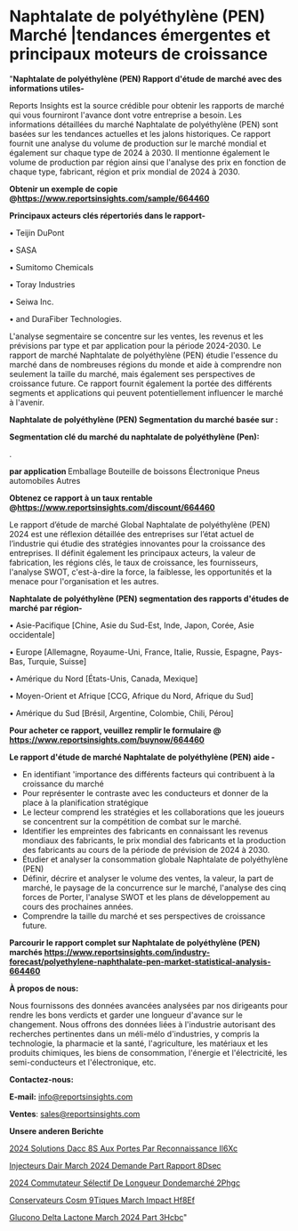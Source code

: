 # Naphtalate de polyéthylène (PEN) Marché |tendances émergentes et principaux moteurs de croissance

"<strong>Naphtalate de polyéthylène (PEN) Rapport d'étude de marché avec des informations utiles-</strong>

Reports Insights est la source crédible pour obtenir les rapports de marché qui vous fourniront l'avance dont votre entreprise a besoin. Les informations détaillées du marché Naphtalate de polyéthylène (PEN) sont basées sur les tendances actuelles et les jalons historiques. Ce rapport fournit une analyse du volume de production sur le marché mondial et également sur chaque type de 2024 à 2030. Il mentionne également le volume de production par région ainsi que l'analyse des prix en fonction de chaque type, fabricant, région et prix mondial de 2024 à 2030.

<strong><b>Obtenir un exemple de copie @</b></strong><a href=https://www.reportsinsights.com/sample/664460><strong><b>https://www.reportsinsights.com/sample/664460</b></strong></a>

<b>Principaux acteurs clés répertoriés dans le rapport-</b>

<b> </b>• Teijin DuPont

• SASA

• Sumitomo Chemicals

• Toray Industries

• Seiwa Inc.

• and DuraFiber Technologies.

L'analyse segmentaire se concentre sur les ventes, les revenus et les prévisions par type et par application pour la période 2024-2030. Le rapport de marché Naphtalate de polyéthylène (PEN) étudie l'essence du marché dans de nombreuses régions du monde et aide à comprendre non seulement la taille du marché, mais également ses perspectives de croissance future. Ce rapport fournit également la portée des différents segments et applications qui peuvent potentiellement influencer le marché à l'avenir.

<strong>Naphtalate de polyéthylène (PEN) Segmentation du marché basée sur :</strong>

<strong> Segmentation clé du marché du naphtalate de polyéthylène (Pen): </strong>

.

<strong> par application </strong>
Emballage
Bouteille de boissons
Électronique
Pneus automobiles
Autres

<strong><b>Obtenez ce rapport à un taux rentable @</b></strong><a href=https://www.reportsinsights.com/discount/664460><strong><b>https://www.reportsinsights.com/discount/664460</b></strong></a>

Le rapport d’étude de marché Global Naphtalate de polyéthylène (PEN) 2024 est une réflexion détaillée des entreprises sur l’état actuel de l’industrie qui étudie des stratégies innovantes pour la croissance des entreprises. Il définit également les principaux acteurs, la valeur de fabrication, les régions clés, le taux de croissance, les fournisseurs, l'analyse SWOT, c'est-à-dire la force, la faiblesse, les opportunités et la menace pour l'organisation et les autres.

<strong>Naphtalate de polyéthylène (PEN) segmentation des rapports d'études de marché par région-</strong>

• Asie-Pacifique [Chine, Asie du Sud-Est, Inde, Japon, Corée, Asie occidentale]

• Europe [Allemagne, Royaume-Uni, France, Italie, Russie, Espagne, Pays-Bas, Turquie, Suisse]

• Amérique du Nord [États-Unis, Canada, Mexique]

• Moyen-Orient et Afrique [CCG, Afrique du Nord, Afrique du Sud]

• Amérique du Sud [Brésil, Argentine, Colombie, Chili, Pérou]

<strong>Pour acheter ce rapport, veuillez remplir le formulaire @   <a href=https://www.reportsinsights.com/buynow/664460>https://www.reportsinsights.com/buynow/664460</a></strong>

<strong>Le rapport d'étude de marché Naphtalate de polyéthylène (PEN) aide -</strong>
<ul>
  <li>En identifiant 'importance des différents facteurs qui contribuent à la croissance du marché</li>
  <li>Pour représenter le contraste avec les conducteurs et donner de la place à la planification stratégique</li>
  <li>Le lecteur comprend les stratégies et les collaborations que les joueurs se concentrent sur la compétition de combat sur le marché.</li>
  <li>Identifier les empreintes des fabricants en connaissant les revenus mondiaux des fabricants, le prix mondial des fabricants et la production des fabricants au cours de la période de prévision de 2024 à 2030.</li>
  <li>Étudier et analyser la consommation globale Naphtalate de polyéthylène (PEN)</li>
  <li>Définir, décrire et analyser le volume des ventes, la valeur, la part de marché, le paysage de la concurrence sur le marché, l'analyse des cinq forces de Porter, l'analyse SWOT et les plans de développement au cours des prochaines années.</li>
  <li>Comprendre la taille du marché et ses perspectives de croissance future.</li>
</ul>

<strong>Parcourir le rapport complet sur Naphtalate de polyéthylène (PEN) marchés <a href=https://www.reportsinsights.com/industry-forecast/polyethylene-naphthalate-pen-market-statistical-analysis-664460>https://www.reportsinsights.com/industry-forecast/polyethylene-naphthalate-pen-market-statistical-analysis-664460</a></strong>

<strong>À propos de nous:</strong>

Nous fournissons des données avancées analysées par nos dirigeants pour rendre les bons verdicts et garder une longueur d'avance sur le changement. Nous offrons des données liées à l'industrie autorisant des recherches pertinentes dans un méli-mélo d'industries, y compris la technologie, la pharmacie et la santé, l'agriculture, les matériaux et les produits chimiques, les biens de consommation, l'énergie et l'électricité, les semi-conducteurs et l'électronique, etc.

<strong>Contactez-nous:</strong>

<strong>E-mail:</strong> <a href=mailto:info@reportsinsights.com>info@reportsinsights.com</a>

<strong>Ventes</strong>: <a href=mailto:sales@reportsinsights.com>sales@reportsinsights.com</a>

<strong>Unsere anderen Berichte</strong>

<a href=https://www.linkedin.com/pulse/2024-solutions-dacc%C3%A8s-aux-portes-par-reconnaissance-il6xc/>2024 Solutions Dacc 8S Aux Portes Par Reconnaissance Il6Xc</a>

<a href=https://www.linkedin.com/pulse/injecteurs-dair-march%C3%A9-2024-demande-part-rapport-8dsec/>Injecteurs Dair March 2024 Demande Part Rapport 8Dsec</a>

<a href=https://www.linkedin.com/pulse/2024-commutateur-sélectif-de-longueur-dondemarché-2phgc/>2024 Commutateur Sélectif De Longueur Dondemarché 2Phgc</a>

<a href=https://www.linkedin.com/pulse/conservateurs-cosm%C3%A9tiques-march%C3%A9-impact-hf8ef/>Conservateurs Cosm 9Tiques March Impact Hf8Ef</a>

<a href=https://www.linkedin.com/pulse/glucono-delta-lactone-march%C3%A9-2024-part-3hcbc/>Glucono Delta Lactone March 2024 Part 3Hcbc</a>"
